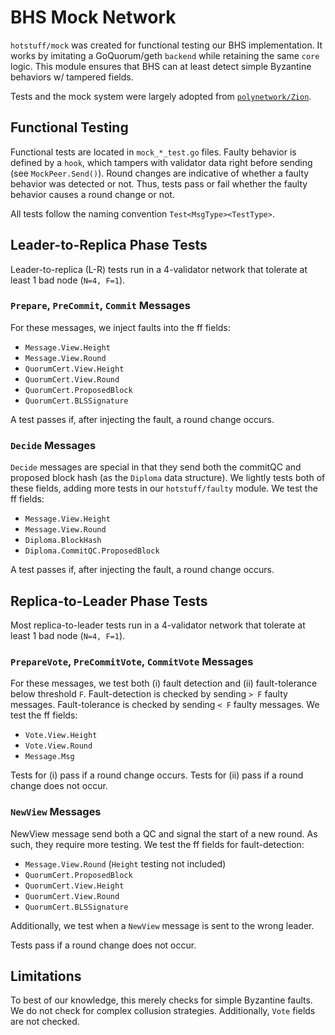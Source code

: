 # BHS Mock Network

`hotstuff/mock` was created for functional testing our BHS implementation. It works by imitating a GoQuorum/geth `backend` while retaining the same `core` logic. This module ensures that BHS can at least detect simple Byzantine behaviors w/ tampered fields.

Tests and the mock system were largely adopted from [`polynetwork/Zion`](https://github.com/polynetwork/Zion).

## Functional Testing

Functional tests are located in `mock_*_test.go` files. Faulty behavior is defined by a `hook`, which tampers with validator data right before sending (see `MockPeer.Send()`). Round changes are indicative of whether a faulty behavior was detected or not. Thus, tests pass or fail whether the faulty behavior causes a round change or not.

All tests follow the naming convention `Test<MsgType><TestType>`.

## Leader-to-Replica Phase Tests

Leader-to-replica (L-R) tests run in a 4-validator network that tolerate at least 1 bad node (`N=4, F=1`).   

### `Prepare`, `PreCommit`, `Commit` Messages

For these messages, we inject faults into the ff fields:

- `Message.View.Height`
- `Message.View.Round`
- `QuorumCert.View.Height`
- `QuorumCert.View.Round`
- `QuorumCert.ProposedBlock`
- `QuorumCert.BLSSignature`

A test passes if, after injecting the fault, a round change occurs.

### `Decide` Messages

`Decide` messages are special in that they send both the commitQC and proposed block hash (as the `Diploma` data structure). We lightly tests both of these fields, adding more tests in our `hotstuff/faulty` module. We test the ff fields:

- `Message.View.Height`
- `Message.View.Round`
- `Diploma.BlockHash`
- `Diploma.CommitQC.ProposedBlock`

A test passes if, after injecting the fault, a round change occurs.


## Replica-to-Leader Phase Tests

Most replica-to-leader tests run in a 4-validator network that tolerate at least 1 bad node (`N=4, F=1`).

### `PrepareVote`, `PreCommitVote`, `CommitVote` Messages

For these messages, we test both (i) fault detection and (ii) fault-tolerance below threshold `F`. Fault-detection is checked by sending `> F` faulty messages. Fault-tolerance is checked by sending `< F` faulty messages. We test the ff fields:

- `Vote.View.Height`
- `Vote.View.Round`
- `Message.Msg`

Tests for (i) pass if a round change occurs. Tests for (ii) pass if a round change does not occur.

### `NewView` Messages

NewView message send both a QC and signal the start of a new round. As such, they require more testing. We test the ff fields for fault-detection:

- `Message.View.Round` (`Height` testing not included)
- `QuorumCert.ProposedBlock`
- `QuorumCert.View.Height`
- `QuorumCert.View.Round`
- `QuorumCert.BLSSignature`

Additionally, we test when a `NewView` message is sent to the wrong leader.

Tests pass if a round change does not occur.

## Limitations

To best of our knowledge, this merely checks for simple Byzantine faults. We do not check for complex collusion strategies. Additionally, `Vote` fields are not checked.
